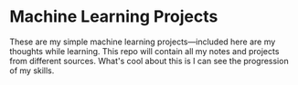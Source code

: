 # Machine Learning Projects
These are my simple machine learning projects—included here are my thoughts while learning. This repo will contain all my notes and projects from different sources. What's cool about this is I can see the progression of my skills.
